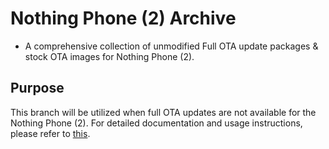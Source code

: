# Nothing Phone (2) Archive

* A comprehensive collection of unmodified Full OTA update packages & stock OTA images for Nothing Phone (2).

## Purpose
This branch will be utilized when full OTA updates are not available for the Nothing Phone (2). For detailed documentation and usage instructions, please refer to [this](https://github.com/spike0en/Pong_Archive/blob/master/README.md).